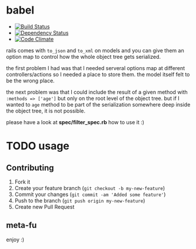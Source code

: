 # babel #

* [![Build Status](https://secure.travis-ci.org/mkristian/babel.png)](http://travis-ci.org/mkristian/babel) 
* [![Dependency Status](https://gemnasium.com/mkristian/ixtlan-babel.png)](https://gemnasium.com/mkristian/ixtlan-babel)
* [![Code Climate](https://codeclimate.com/github/mkristian/ixtlan-babel.png)](https://codeclimate.com/github/mkristian/ixtlan-babel)

rails comes with `to_json` and `to_xml` on models and you can give them an option map to control how the whole object tree gets serialized.

the first problem I had was that I needed serveral options map at different controllers/actions so I needed a place to store them. the model itself felt to be the wrong place.

the next problem was that I could include the result of a given method with `:methods => ['age']` but only on the root level of the object tree. but if I wanted to `age` method to be part of the serialization somewhere deep inside the object tree, it is not possible.

please have a look at **spec/filter_spec.rb** how to use it :)

TODO usage
==========

Contributing
------------

1. Fork it
2. Create your feature branch (`git checkout -b my-new-feature`)
3. Commit your changes (`git commit -am 'Added some feature'`)
4. Push to the branch (`git push origin my-new-feature`)
5. Create new Pull Request

meta-fu
-------

enjoy :) 

